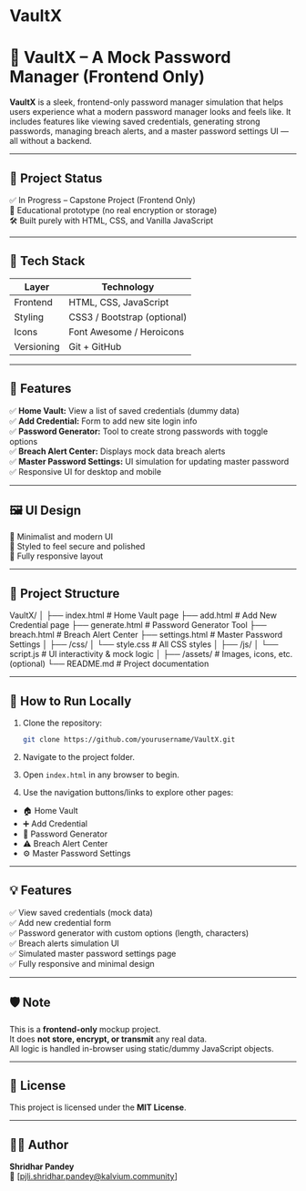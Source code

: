 # VaultX

# 🔐 VaultX – A Mock Password Manager (Frontend Only)

**VaultX** is a sleek, frontend-only password manager simulation that helps users experience what a modern password manager looks and feels like. It includes features like viewing saved credentials, generating strong passwords, managing breach alerts, and a master password settings UI — all without a backend.

---

## 📌 Project Status

✅ In Progress – Capstone Project (Frontend Only)  
🧪 Educational prototype (no real encryption or storage)  
🛠️ Built purely with HTML, CSS, and Vanilla JavaScript

---

## 📂 Tech Stack

| Layer      | Technology            |
| ---------- | --------------------- |
| Frontend   | HTML, CSS, JavaScript |
| Styling    | CSS3 / Bootstrap (optional) |
| Icons      | Font Awesome / Heroicons |
| Versioning | Git + GitHub          |

---

## 🚀 Features

✅ **Home Vault:** View a list of saved credentials (dummy data)  
✅ **Add Credential:** Form to add new site login info  
✅ **Password Generator:** Tool to create strong passwords with toggle options  
✅ **Breach Alert Center:** Displays mock data breach alerts  
✅ **Master Password Settings:** UI simulation for updating master password  
✅ Responsive UI for desktop and mobile

---

## 🖼️ UI Design

🎨 Minimalist and modern UI  
🔐 Styled to feel secure and polished  
📱 Fully responsive layout

---

## 📁 Project Structure

VaultX/
│
├── index.html # Home Vault page
├── add.html # Add New Credential page
├── generate.html # Password Generator Tool
├── breach.html # Breach Alert Center
├── settings.html # Master Password Settings
│
├── /css/
│ └── style.css # All CSS styles
│
├── /js/
│ └── script.js # UI interactivity & mock logic
│
├── /assets/ # Images, icons, etc. (optional)
└── README.md # Project documentation


---

## 🧪 How to Run Locally

1. Clone the repository:

   ```bash
   git clone https://github.com/yourusername/VaultX.git
2. Navigate to the project folder.
3. Open `index.html` in any browser to begin.
4. Use the navigation buttons/links to explore other pages:

- 🏠 Home Vault  
- ➕ Add Credential  
- 🔐 Password Generator  
- ⚠️ Breach Alert Center  
- ⚙️ Master Password Settings

---

## 💡 Features

✅ View saved credentials (mock data)  
✅ Add new credential form  
✅ Password generator with custom options (length, characters)  
✅ Breach alerts simulation UI  
✅ Simulated master password settings page  
✅ Fully responsive and minimal design

---

## 🛡️ Note

This is a **frontend-only** mockup project.  
It does **not store, encrypt, or transmit** any real data.  
All logic is handled in-browser using static/dummy JavaScript objects.

---

## 📝 License

This project is licensed under the **MIT License**.

---

## 👨‍💻 Author

**Shridhar Pandey**  
📧 [pjli.shridhar.pandey@kalvium.community] 
